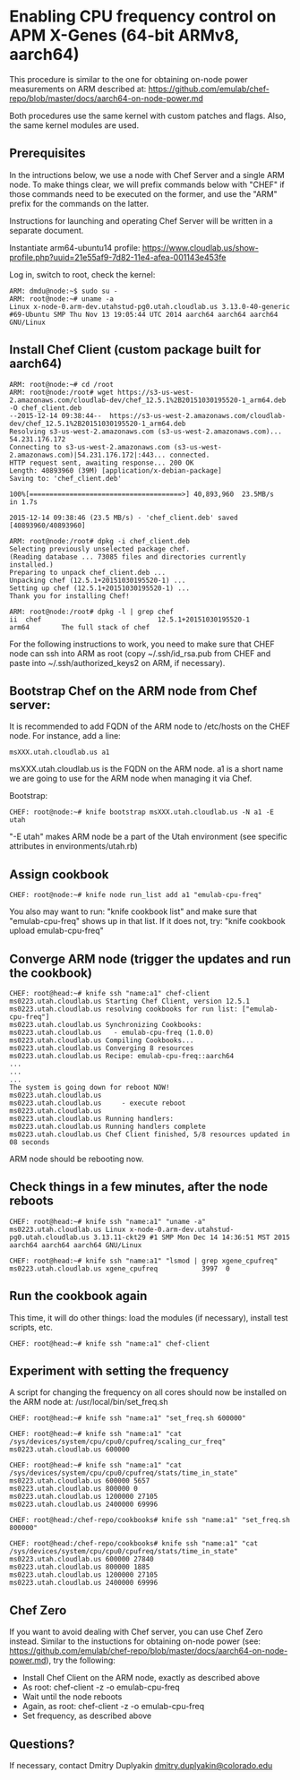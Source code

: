 Enabling CPU frequency control on APM X-Genes (64-bit ARMv8, aarch64)
======================

This procedure is similar to the one for obtaining on-node power measurements on ARM described at: https://github.com/emulab/chef-repo/blob/master/docs/aarch64-on-node-power.md

Both procedures use the same kernel with custom patches and flags. Also, the same kernel modules are used.

Prerequisites
-----------------

In the intructions below, we use a node with Chef Server and a single ARM node.
To make things clear, we will prefix commands below with "CHEF" if those commands need to be executed on the former, and use the "ARM" prefix for the commands on the latter.

Instructions for launching and operating Chef Server will be written in a separate document.

Instantiate arm64-ubuntu14 profile: https://www.cloudlab.us/show-profile.php?uuid=21e55af9-7d82-11e4-afea-001143e453fe

Log in, switch to root, check the kernel:

```
ARM: dmdu@node:~$ sudo su -
ARM: root@node:~# uname -a
Linux x-node-0.arm-dev.utahstud-pg0.utah.cloudlab.us 3.13.0-40-generic #69-Ubuntu SMP Thu Nov 13 19:05:44 UTC 2014 aarch64 aarch64 aarch64 GNU/Linux
```

Install Chef Client (custom package built for aarch64)
-----------------

```
ARM: root@node:~# cd /root
ARM: root@node:/root# wget https://s3-us-west-2.amazonaws.com/cloudlab-dev/chef_12.5.1%2B20151030195520-1_arm64.deb -O chef_client.deb
--2015-12-14 09:38:44--  https://s3-us-west-2.amazonaws.com/cloudlab-dev/chef_12.5.1%2B20151030195520-1_arm64.deb
Resolving s3-us-west-2.amazonaws.com (s3-us-west-2.amazonaws.com)... 54.231.176.172
Connecting to s3-us-west-2.amazonaws.com (s3-us-west-2.amazonaws.com)|54.231.176.172|:443... connected.
HTTP request sent, awaiting response... 200 OK
Length: 40893960 (39M) [application/x-debian-package]
Saving to: 'chef_client.deb'

100%[======================================>] 40,893,960  23.5MB/s   in 1.7s

2015-12-14 09:38:46 (23.5 MB/s) - 'chef_client.deb' saved [40893960/40893960]

ARM: root@node:/root# dpkg -i chef_client.deb
Selecting previously unselected package chef.
(Reading database ... 73085 files and directories currently installed.)
Preparing to unpack chef_client.deb ...
Unpacking chef (12.5.1+20151030195520-1) ...
Setting up chef (12.5.1+20151030195520-1) ...
Thank you for installing Chef!

ARM: root@node:/root# dpkg -l | grep chef
ii  chef                             12.5.1+20151030195520-1          arm64        The full stack of chef
```

For the following instructions to work, you need to make sure that CHEF node can ssh into ARM as root (copy ~/.ssh/id_rsa.pub from CHEF and paste into ~/.ssh/authorized_keys2 on ARM, if necessary).

Bootstrap Chef on the ARM node from Chef server:
-----------------

It is recommended to add FQDN of the ARM node to /etc/hosts on the CHEF node. For instance, add a line:
```
msXXX.utah.cloudlab.us a1
```

msXXX.utah.cloudlab.us is the FQDN on the ARM node. a1 is a short name we are going to use for the ARM node when managing it via Chef.

Bootstrap:

```
CHEF: root@node:~# knife bootstrap msXXX.utah.cloudlab.us -N a1 -E utah
```

"-E utah" makes ARM node be a part of the Utah environment (see specific attributes in environments/utah.rb)

Assign cookbook
-----------------

```
CHEF: root@node:~# knife node run_list add a1 "emulab-cpu-freq"
```

You also may want to run: "knife cookbook list" and make sure that "emulab-cpu-freq" shows up in that list.
If it does not, try: "knife cookbook upload emulab-cpu-freq"

Converge ARM node (trigger the updates and run the cookbook)
-----------------

```
CHEF: root@head:~# knife ssh "name:a1" chef-client
ms0223.utah.cloudlab.us Starting Chef Client, version 12.5.1
ms0223.utah.cloudlab.us resolving cookbooks for run list: ["emulab-cpu-freq"]
ms0223.utah.cloudlab.us Synchronizing Cookbooks:
ms0223.utah.cloudlab.us   - emulab-cpu-freq (1.0.0)
ms0223.utah.cloudlab.us Compiling Cookbooks...
ms0223.utah.cloudlab.us Converging 8 resources
ms0223.utah.cloudlab.us Recipe: emulab-cpu-freq::aarch64
...
...
...
The system is going down for reboot NOW!
ms0223.utah.cloudlab.us 
ms0223.utah.cloudlab.us     - execute reboot
ms0223.utah.cloudlab.us 
ms0223.utah.cloudlab.us Running handlers:
ms0223.utah.cloudlab.us Running handlers complete
ms0223.utah.cloudlab.us Chef Client finished, 5/8 resources updated in 08 seconds
```

ARM node should be rebooting now.

Check things in a few minutes, after the node reboots
-----------------

```
CHEF: root@head:~# knife ssh "name:a1" "uname -a"
ms0223.utah.cloudlab.us Linux x-node-0.arm-dev.utahstud-pg0.utah.cloudlab.us 3.13.11-ckt29 #1 SMP Mon Dec 14 14:36:51 MST 2015 aarch64 aarch64 aarch64 GNU/Linux

CHEF: root@head:~# knife ssh "name:a1" "lsmod | grep xgene_cpufreq"
ms0223.utah.cloudlab.us xgene_cpufreq           3997  0 
```

Run the cookbook again
-----------------

This time, it will do other things: load the modules (if necessary), install test scripts, etc.

```
CHEF: root@head:~# knife ssh "name:a1" chef-client
```

Experiment with setting the frequency
-----------------

A script for changing the frequency on all cores should now be installed on the ARM node at: /usr/local/bin/set_freq.sh

```
CHEF: root@head:~# knife ssh "name:a1" "set_freq.sh 600000"

CHEF: root@head:~# knife ssh "name:a1" "cat /sys/devices/system/cpu/cpu0/cpufreq/scaling_cur_freq"
ms0223.utah.cloudlab.us 600000

CHEF: root@head:~# knife ssh "name:a1" "cat /sys/devices/system/cpu/cpu0/cpufreq/stats/time_in_state"
ms0223.utah.cloudlab.us 600000 5657
ms0223.utah.cloudlab.us 800000 0
ms0223.utah.cloudlab.us 1200000 27105
ms0223.utah.cloudlab.us 2400000 69996

CHEF: root@head:/chef-repo/cookbooks# knife ssh "name:a1" "set_freq.sh 800000"

CHEF: root@head:/chef-repo/cookbooks# knife ssh "name:a1" "cat /sys/devices/system/cpu/cpu0/cpufreq/stats/time_in_state"
ms0223.utah.cloudlab.us 600000 27840
ms0223.utah.cloudlab.us 800000 1885
ms0223.utah.cloudlab.us 1200000 27105
ms0223.utah.cloudlab.us 2400000 69996
```

Chef Zero
------------

If you want to avoid dealing with Chef server, you can use Chef Zero instead. Similar to the instuctions for obtaining on-node power (see: https://github.com/emulab/chef-repo/blob/master/docs/aarch64-on-node-power.md), try the following:
- Install Chef Client on the ARM node, exactly as described above
- As root: chef-client -z -o emulab-cpu-freq
- Wait until the node reboots
- Again, as root: chef-client -z -o emulab-cpu-freq
- Set frequency, as described above

Questions?
-------------

If necessary, contact Dmitry Duplyakin <dmitry.duplyakin@colorado.edu>
